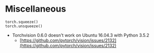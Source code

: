 # Miscellaneous

```text
torch.squeeze()
torch.unsqueeze()
```

* Torchvision 0.6.0 doesn't work on Ubuntu 16.04.3 with Python 3.5.2
  * [https://github.com/pytorch/vision/issues/2132](https://github.com/pytorch/vision/issues/2132)


